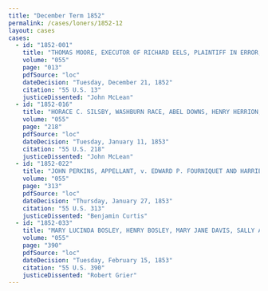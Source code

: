 ```yaml
---
title: "December Term 1852"
permalink: /cases/loners/1852-12
layout: cases
cases:
  - id: "1852-001"
    title: "THOMAS MOORE, EXECUTOR OF RICHARD EELS, PLAINTIFF IN ERROR, v. THE PEOPLE OF THE STATE OF ILLINOIS"
    volume: "055"
    page: "013"
    pdfSource: "loc"
    dateDecision: "Tuesday, December 21, 1852"
    citation: "55 U.S. 13"
    justiceDissented: "John McLean"
  - id: "1852-016"
    title: "HORACE C. SILSBY, WASHBURN RACE, ABEL DOWNS, HENRY HERRION, AND CHARLES D. THOMPSON, v. ELISHA FOOTE"
    volume: "055"
    page: "218"
    pdfSource: "loc"
    dateDecision: "Tuesday, January 11, 1853"
    citation: "55 U.S. 218"
    justiceDissented: "John McLean"
  - id: "1852-022"
    title: "JOHN PERKINS, APPELLANT, v. EDWARD P. FOURNIQUET AND HARRIET, HIS WIFE, AND MARTIN EWING AND ANNE, HIS WIF"
    volume: "055"
    page: "313"
    pdfSource: "loc"
    dateDecision: "Thursday, January 27, 1853"
    citation: "55 U.S. 313"
    justiceDissented: "Benjamin Curtis"
  - id: "1852-033"
    title: "MARY LUCINDA BOSLEY, HENRY BOSLEY, MARY JANE DAVIS, SALLY ANN DAVIS, JAMES BOSLEY AND MELDRID BOSLEY, (INFANTS,) BY THEIR GUARDIAN AND NEXT FRIEND JOHN BOSLEY, AND JOHN BOSLEY SON OF THE SAID JOHN, v. MARGARET E. WYATT, EXECUTRIX OF ELIZABETH"
    volume: "055"
    page: "390"
    pdfSource: "loc"
    dateDecision: "Tuesday, February 15, 1853"
    citation: "55 U.S. 390"
    justiceDissented: "Robert Grier"
---
```

